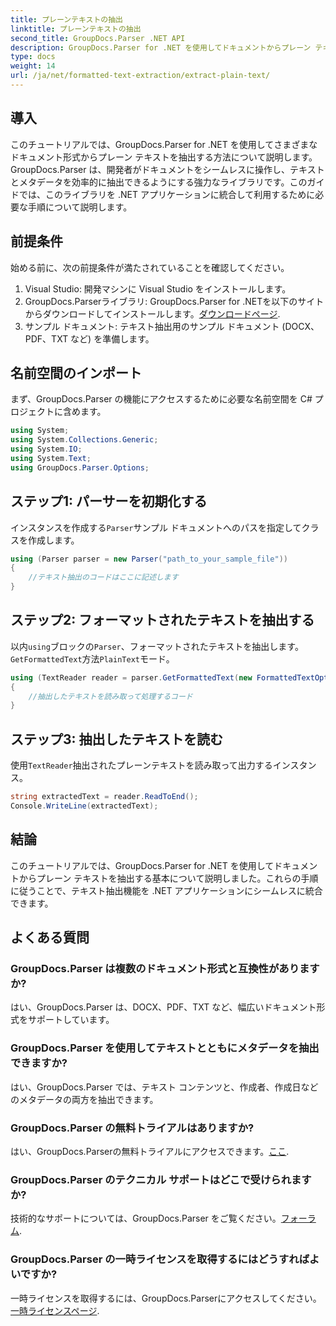 ```yaml
---
title: プレーンテキストの抽出
linktitle: プレーンテキストの抽出
second_title: GroupDocs.Parser .NET API
description: GroupDocs.Parser for .NET を使用してドキュメントからプレーン テキストを抽出する方法を学びます。テキスト抽出をアプリケーションに統合するための簡単な手順です。
type: docs
weight: 14
url: /ja/net/formatted-text-extraction/extract-plain-text/
---
```

## 導入
このチュートリアルでは、GroupDocs.Parser for .NET を使用してさまざまなドキュメント形式からプレーン テキストを抽出する方法について説明します。GroupDocs.Parser は、開発者がドキュメントをシームレスに操作し、テキストとメタデータを効率的に抽出できるようにする強力なライブラリです。このガイドでは、このライブラリを .NET アプリケーションに統合して利用するために必要な手順について説明します。
## 前提条件
始める前に、次の前提条件が満たされていることを確認してください。
1. Visual Studio: 開発マシンに Visual Studio をインストールします。
2.  GroupDocs.Parserライブラリ: GroupDocs.Parser for .NETを以下のサイトからダウンロードしてインストールします。[ダウンロードページ](https://releases.groupdocs.com/parser/net/).
3. サンプル ドキュメント: テキスト抽出用のサンプル ドキュメント (DOCX、PDF、TXT など) を準備します。

## 名前空間のインポート
まず、GroupDocs.Parser の機能にアクセスするために必要な名前空間を C# プロジェクトに含めます。
```csharp
using System;
using System.Collections.Generic;
using System.IO;
using System.Text;
using GroupDocs.Parser.Options;
```
## ステップ1: パーサーを初期化する
インスタンスを作成する`Parser`サンプル ドキュメントへのパスを指定してクラスを作成します。
```csharp
using (Parser parser = new Parser("path_to_your_sample_file"))
{
    //テキスト抽出のコードはここに記述します
}
```
## ステップ2: フォーマットされたテキストを抽出する
以内`using`ブロックの`Parser`、フォーマットされたテキストを抽出します。`GetFormattedText`方法`PlainText`モード。
```csharp
using (TextReader reader = parser.GetFormattedText(new FormattedTextOptions(FormattedTextMode.PlainText)))
{
    //抽出したテキストを読み取って処理するコード
}
```
## ステップ3: 抽出したテキストを読む
使用`TextReader`抽出されたプレーンテキストを読み取って出力するインスタンス。
```csharp
string extractedText = reader.ReadToEnd();
Console.WriteLine(extractedText);
```

## 結論
このチュートリアルでは、GroupDocs.Parser for .NET を使用してドキュメントからプレーン テキストを抽出する基本について説明しました。これらの手順に従うことで、テキスト抽出機能を .NET アプリケーションにシームレスに統合できます。

## よくある質問
### GroupDocs.Parser は複数のドキュメント形式と互換性がありますか?
はい、GroupDocs.Parser は、DOCX、PDF、TXT など、幅広いドキュメント形式をサポートしています。
### GroupDocs.Parser を使用してテキストとともにメタデータを抽出できますか?
はい、GroupDocs.Parser では、テキスト コンテンツと、作成者、作成日などのメタデータの両方を抽出できます。
### GroupDocs.Parser の無料トライアルはありますか?
はい、GroupDocs.Parserの無料トライアルにアクセスできます。[ここ](https://releases.groupdocs.com/).
### GroupDocs.Parser のテクニカル サポートはどこで受けられますか?
技術的なサポートについては、GroupDocs.Parser をご覧ください。[フォーラム](https://forum.groupdocs.com/c/parser/17).
### GroupDocs.Parser の一時ライセンスを取得するにはどうすればよいですか?
一時ライセンスを取得するには、GroupDocs.Parserにアクセスしてください。[一時ライセンスページ](https://purchase.groupdocs.com/temporary-license/).